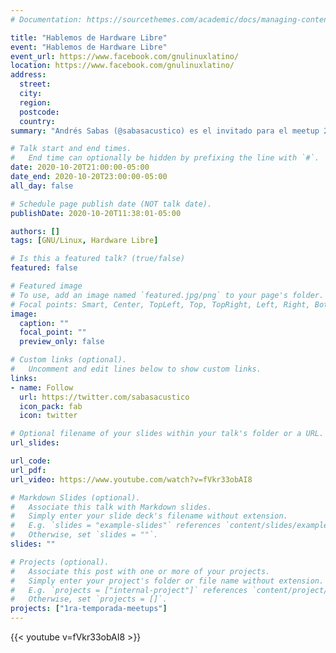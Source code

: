 ```yaml
---
# Documentation: https://sourcethemes.com/academic/docs/managing-content/

title: "Hablemos de Hardware Libre"
event: "Hablemos de Hardware Libre"
event_url: https://www.facebook.com/gnulinuxlatino/
location: https://www.facebook.com/gnulinuxlatino/
address:
  street:
  city:
  region:
  postcode:
  country:
summary: "Andrés Sabas (@sabasacustico) es el invitado para el meetup 21 donde nos hablara todos los beneficios del Hardware Libre para integrarlos en tus futuros proyectos."

# Talk start and end times.
#   End time can optionally be hidden by prefixing the line with `#`.
date: 2020-10-20T21:00:00-05:00
date_end: 2020-10-20T23:00:00-05:00
all_day: false

# Schedule page publish date (NOT talk date).
publishDate: 2020-10-20T11:38:01-05:00

authors: []
tags: [GNU/Linux, Hardware Libre]

# Is this a featured talk? (true/false)
featured: false

# Featured image
# To use, add an image named `featured.jpg/png` to your page's folder.
# Focal points: Smart, Center, TopLeft, Top, TopRight, Left, Right, BottomLeft, Bottom, BottomRight.
image:
  caption: ""
  focal_point: ""
  preview_only: false

# Custom links (optional).
#   Uncomment and edit lines below to show custom links.
links:
- name: Follow
  url: https://twitter.com/sabasacustico
  icon_pack: fab
  icon: twitter

# Optional filename of your slides within your talk's folder or a URL.
url_slides:

url_code:
url_pdf:
url_video: https://www.youtube.com/watch?v=fVkr33obAI8

# Markdown Slides (optional).
#   Associate this talk with Markdown slides.
#   Simply enter your slide deck's filename without extension.
#   E.g. `slides = "example-slides"` references `content/slides/example-slides.md`.
#   Otherwise, set `slides = ""`.
slides: ""

# Projects (optional).
#   Associate this post with one or more of your projects.
#   Simply enter your project's folder or file name without extension.
#   E.g. `projects = ["internal-project"]` references `content/project/deep-learning/index.md`.
#   Otherwise, set `projects = []`.
projects: ["1ra-temporada-meetups"]
---
```


{{< youtube v=fVkr33obAI8 >}}